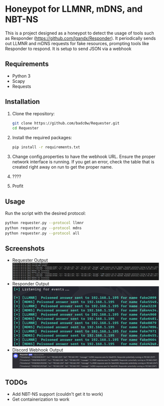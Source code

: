 # Honeypot for LLMNR, mDNS, and NBT-NS

This is a project designed as a honeypot to detect the usage of tools such as Responder (https://github.com/lgandx/Responder). It periodically sends out LLMNR and mDNS requests for fake resources, prompting tools like Responder to respond. It is setup to send JSON via a webhook

## Requirements

- Python 3
- Scapy
- Requests

## Installation

1. Clone the repository:
    ```sh
    git clone https://github.com/badc0w/Requester.git
    cd Requester
    ```

2. Install the required packages:
    ```sh
    pip install -r requirements.txt
    ```

3. Change config.properties to have the webhook URL. Ensure the proper network interface is running. If you get an error, check the table that is created right away on run to get the proper name.

4. ????

5. Profit

## Usage

Run the script with the desired protocol:

```sh
python requester.py --protocol llmnr
python requester.py --protocol mdns
python requester.py --protocol all
```

## Screenshots

- Requester Output
![Alt text](img/Requester-Output.png?raw=true "Requester Output")
- Responder Output
![Alt text](img/Responder-Output.png?raw=true "Resonder Output")
- Discord Webhook Output
![Alt text](img/Discord-Output.png?raw=true "Discord Webhook Output")
## TODOs

- Add NBT-NS support (couldn't get it to work)
- Get containerization to work